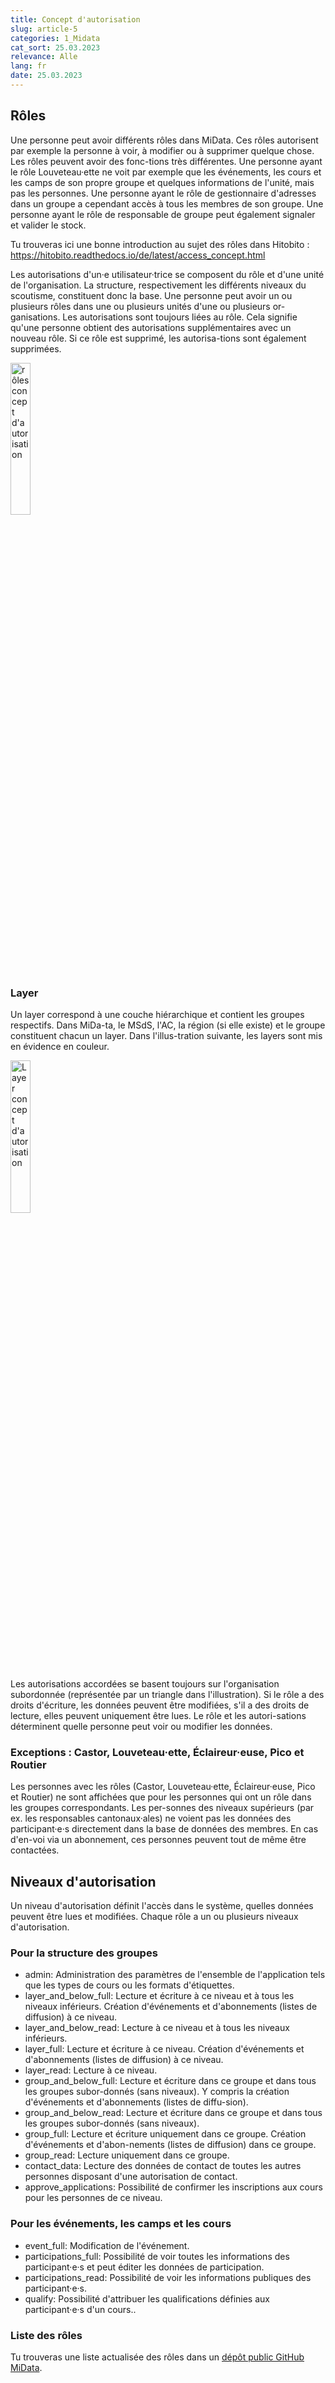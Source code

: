 ```yaml
---
title: Concept d'autorisation 
slug: article-5
categories: 1_Midata
cat_sort: 25.03.2023
relevance: Alle
lang: fr
date: 25.03.2023
---
```


## Rôles
Une personne peut avoir différents rôles dans MiData. Ces rôles autorisent par exemple la personne à voir, à modifier ou à supprimer quelque chose. Les rôles peuvent avoir des fonc-tions très différentes. Une personne ayant le rôle Louveteau·ette ne voit par exemple que les événements, les cours et les camps de son propre groupe et quelques informations de l'unité, mais pas les personnes. Une personne ayant le rôle de gestionnaire d'adresses dans un groupe a cependant accès à tous les membres de son groupe. Une personne ayant le rôle de responsable de groupe peut également signaler et valider le stock.

Tu trouveras ici une bonne introduction au sujet des rôles dans Hitobito :
https://hitobito.readthedocs.io/de/latest/access_concept.html

Les autorisations d'un·e utilisateur·trice se composent du rôle et d'une unité de l'organisation. La structure, respectivement les différents niveaux du scoutisme, constituent donc la base. Une personne peut avoir un ou plusieurs rôles dans une ou plusieurs unités d'une ou plusieurs or-ganisations. Les autorisations sont toujours liées au rôle. Cela signifie qu'une personne obtient des autorisations supplémentaires avec un nouveau rôle. Si ce rôle est supprimé, les autorisa-tions sont également supprimées.

<img src="/docu/images/documentation/rollen_berechtigungskonzept.png" width="25%" alt="rôles concept d'autorisation "/>

### Layer
Un layer correspond à une couche hiérarchique et contient les groupes respectifs. Dans MiDa-ta, le MSdS, l'AC, la région (si elle existe) et le groupe constituent chacun un layer. Dans l'illus-tration suivante, les layers sont mis en évidence en couleur.

<img src="/docu/images/documentation/layer_berechtigungskonzept.png" width="25%" alt="Layer concept d'autorisation"/>

Les autorisations accordées se basent toujours sur l'organisation subordonnée (représentée par un triangle dans l'illustration). Si le rôle a des droits d'écriture, les données peuvent être modifiées, s'il a des droits de lecture, elles peuvent uniquement être lues. Le rôle et les autori-sations déterminent quelle personne peut voir ou modifier les données.

### Exceptions : Castor, Louveteau·ette, Éclaireur·euse, Pico et Routier 
Les personnes avec les rôles (Castor, Louveteau·ette, Éclaireur·euse, Pico et Routier) ne sont affichées que pour les personnes qui ont un rôle dans les groupes correspondants. Les per-sonnes des niveaux supérieurs (par ex. les responsables cantonaux·ales) ne voient pas les données des participant·e·s directement dans la base de données des membres. En cas d'en-voi via un abonnement, ces personnes peuvent tout de même être contactées.


## Niveaux d'autorisation
Un niveau d'autorisation définit l'accès dans le système, quelles données peuvent être lues et modifiées. Chaque rôle a un ou plusieurs niveaux d'autorisation.

### Pour la structure des groupes
* admin: Administration des paramètres de l'ensemble de l'application tels que les types de cours ou les formats d'étiquettes.
* layer_and_below_full: Lecture et écriture à ce niveau et à tous les niveaux inférieurs. Création d'événements et d'abonnements (listes de diffusion) à ce niveau.
* layer_and_below_read: Lecture à ce niveau et à tous les niveaux inférieurs.
* layer_full: Lecture et écriture à ce niveau. Création d'événements et d'abonnements (listes de diffusion) à ce niveau.
* layer_read: Lecture à ce niveau.
* group_and_below_full: Lecture et écriture dans ce groupe et dans tous les groupes subor-donnés (sans niveaux). Y compris la création d'événements et d'abonnements (listes de diffu-sion).
* group_and_below_read: Lecture et écriture dans ce groupe et dans tous les groupes subor-donnés (sans niveaux).
* group_full: Lecture et écriture uniquement dans ce groupe. Création d'événements et d'abon-nements (listes de diffusion) dans ce groupe.
* group_read: Lecture uniquement dans ce groupe.
* contact_data: Lecture des données de contact de toutes les autres personnes disposant d'une autorisation de contact.
* approve_applications: Possibilité de confirmer les inscriptions aux cours pour les personnes de ce niveau.

### Pour les événements, les camps et les cours 
* event_full: Modification de l'événement.
* participations_full: Possibilité de voir toutes les informations des participant·e·s et peut éditer les données de participation.
* participations_read: Possibilité de voir les informations publiques des participant·e·s.
* qualify: Possibilité d'attribuer les qualifications définies aux participant·e·s d'un cours..

### Liste des rôles
Tu trouveras une liste actualisée des rôles dans un [dépôt public GitHub MiData](https://github.com/hitobito/hitobito_pbs#pfadi-organization-hierarchy). 
